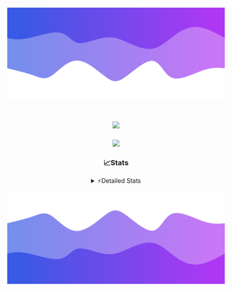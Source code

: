 ![Header](./header.png)
<div align="center">

<h1 align="center">
  <a href="https://git.io/typing-svg">
    <img src="https://readme-typing-svg.herokuapp.com/?lines=Hello,+There!+%F0%9F%91%8B;This+is+chicho.;Owner+on+Ocean;&center=true&size=25">
  </a>
</h1>
  
<p align="center">
  <img src="https://lanyard.cnrad.dev/api/852683595378196480" />
</p>

### 📈Stats
<details>
    <summary> ⚡Detailed Stats</summary>
    <br/>

<!--START_SECTION:waka-->
![Code Time](http://img.shields.io/badge/Code%20Time-1%2C132%20hrs%2039%20mins-blue)

![Profile Views](http://img.shields.io/badge/Profile%20Views-0-blue)

**🐱 My GitHub Data** 

> 📦 225.5 kB Used in GitHub's Storage 
 > 
> 🏆 0 Contributions in the Year 2025
 > 
> 🚫 Not Opted to Hire
 > 
> 📜 15 Public Repositories 
 > 
> 🔑 13 Private Repositories 
 > 
**I'm a Night 🦉** 

```text
🌞 Morning                25 commits          █░░░░░░░░░░░░░░░░░░░░░░░░   04.51 % 
🌆 Daytime                74 commits          ███░░░░░░░░░░░░░░░░░░░░░░   13.36 % 
🌃 Evening                245 commits         ███████████░░░░░░░░░░░░░░   44.22 % 
🌙 Night                  210 commits         █████████░░░░░░░░░░░░░░░░   37.91 % 
```
📅 **I'm Most Productive on Friday** 

```text
Monday                   29 commits          █░░░░░░░░░░░░░░░░░░░░░░░░   05.23 % 
Tuesday                  118 commits         █████░░░░░░░░░░░░░░░░░░░░   21.30 % 
Wednesday                85 commits          ████░░░░░░░░░░░░░░░░░░░░░   15.34 % 
Thursday                 77 commits          ███░░░░░░░░░░░░░░░░░░░░░░   13.90 % 
Friday                   131 commits         ██████░░░░░░░░░░░░░░░░░░░   23.65 % 
Saturday                 62 commits          ███░░░░░░░░░░░░░░░░░░░░░░   11.19 % 
Sunday                   52 commits          ██░░░░░░░░░░░░░░░░░░░░░░░   09.39 % 
```


📊 **This Week I Spent My Time On** 

```text
🕑︎ Time Zone: America/Argentina/Buenos_Aires

💬 Programming Languages: 
TypeScript               15 hrs 6 mins       ██████████████████░░░░░░░   72.99 % 
HTML                     2 hrs 45 mins       ███░░░░░░░░░░░░░░░░░░░░░░   13.29 % 
Python                   2 hrs 9 mins        ███░░░░░░░░░░░░░░░░░░░░░░   10.46 % 
Other                    23 mins             ░░░░░░░░░░░░░░░░░░░░░░░░░   01.87 % 
CSS                      13 mins             ░░░░░░░░░░░░░░░░░░░░░░░░░   01.11 % 

🔥 Editors: 
Cursor                   20 hrs 34 mins      █████████████████████████   99.42 % 
VS Code                  7 mins              ░░░░░░░░░░░░░░░░░░░░░░░░░   00.58 % 

🐱‍💻 Projects: 
ocean-backend            16 hrs 6 mins       ███████████████████░░░░░░   77.79 % 
py                       2 hrs 48 mins       ███░░░░░░░░░░░░░░░░░░░░░░   13.53 % 
front-electro-patagonia-m1 hr 35 mins        ██░░░░░░░░░░░░░░░░░░░░░░░   07.66 % 
templates                7 mins              ░░░░░░░░░░░░░░░░░░░░░░░░░   00.58 % 
Programacion             3 mins              ░░░░░░░░░░░░░░░░░░░░░░░░░   00.26 % 

💻 Operating System: 
Windows                  18 hrs 24 mins      ██████████████████████░░░   88.90 % 
Mac                      2 hrs 17 mins       ███░░░░░░░░░░░░░░░░░░░░░░   11.10 % 
```

**I Mostly Code in JavaScript** 

```text
HTML                     7 repos             █████░░░░░░░░░░░░░░░░░░░░   18.92 % 
TypeScript               4 repos             ███░░░░░░░░░░░░░░░░░░░░░░   10.81 % 
Astro                    2 repos             █░░░░░░░░░░░░░░░░░░░░░░░░   05.41 % 
C                        1 repo              █░░░░░░░░░░░░░░░░░░░░░░░░   02.70 % 
SCSS                     1 repo              █░░░░░░░░░░░░░░░░░░░░░░░░   02.70 % 
```




 Last Updated on 15/03/2025 10:17:27 UTC
<!--END_SECTION:waka-->
</details>

![Footer](./footer.png)
